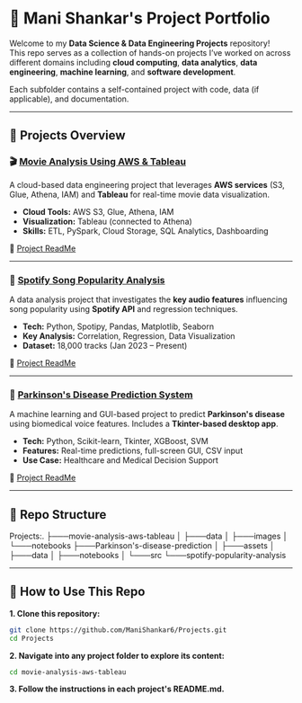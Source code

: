 # 🧠 Mani Shankar's Project Portfolio

Welcome to my **Data Science & Data Engineering Projects** repository!  
This repo serves as a collection of hands-on projects I’ve worked on across different domains including **cloud computing**, **data analytics**, **data engineering**, **machine learning**, and **software development**.

Each subfolder contains a self-contained project with code, data (if applicable), and documentation.

---

## 📂 Projects Overview

### 🎬 [Movie Analysis Using AWS & Tableau](./movie-analysis-aws-tableau)

A cloud-based data engineering project that leverages **AWS services** (S3, Glue, Athena, IAM) and **Tableau** for real-time movie data visualization.

- **Cloud Tools:** AWS S3, Glue, Athena, IAM
- **Visualization:** Tableau (connected to Athena)
- **Skills:** ETL, PySpark, Cloud Storage, SQL Analytics, Dashboarding

📄 [Project ReadMe](./movie-analysis-aws-tableau/README.md)

---

### 🎵 [Spotify Song Popularity Analysis](./spotify-popularity-analysis)

A data analysis project that investigates the **key audio features** influencing song popularity using **Spotify API** and regression techniques.

- **Tech:** Python, Spotipy, Pandas, Matplotlib, Seaborn
- **Key Analysis:** Correlation, Regression, Data Visualization
- **Dataset:** 18,000 tracks (Jan 2023 – Present)

📄 [Project ReadMe](./spotify-popularity-analysis/README.md)

---

### 🧠 [Parkinson's Disease Prediction System](./parkinsons-disease-prediction)

A machine learning and GUI-based project to predict **Parkinson's disease** using biomedical voice features. Includes a **Tkinter-based desktop app**.

- **Tech:** Python, Scikit-learn, Tkinter, XGBoost, SVM
- **Features:** Real-time predictions, full-screen GUI, CSV input
- **Use Case:** Healthcare and Medical Decision Support

📄 [Project ReadMe](./parkinsons-disease-prediction/README.md)

---

## 📁 Repo Structure

Projects:.
├───movie-analysis-aws-tableau
│   ├───data
│   ├───images
│   └───notebooks
├───Parkinson's-disease-prediction
│   ├───assets
│   ├───data
│   ├───notebooks
│   └───src
└───spotify-popularity-analysis

---

## 🚀 How to Use This Repo

**1. Clone this repository:**
```bash
git clone https://github.com/ManiShankar6/Projects.git
cd Projects
```

**2. Navigate into any project folder to explore its content:**

```bash
cd movie-analysis-aws-tableau
```

**3. Follow the instructions in each project's README.md.**
